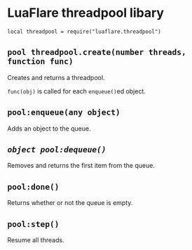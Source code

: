 # LuaFlare threadpool libary

`local threadpool = require("luaflare.threadpool")`

## `pool threadpool.create(number threads, function func)`

Creates and returns a threadpool.

`func(obj)` is called for each `enqueue()`ed object.

## `pool:enqueue(any object)`

Adds an object to the queue.

## *`object pool:dequeue()`*

Removes and returns the first item from the queue.

## `pool:done()`

Returns whether or not the queue is empty.

## `pool:step()`

Resume all threads.
